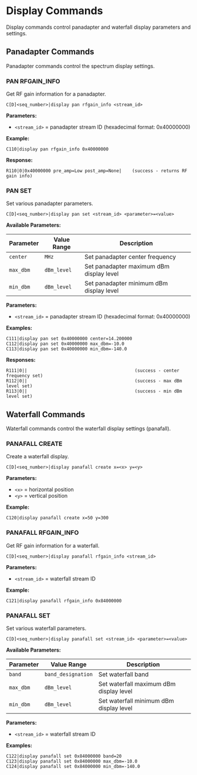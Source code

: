 # Display Commands

Display commands control panadapter and waterfall display parameters and settings.

## Panadapter Commands

Panadapter commands control the spectrum display settings.

### PAN RFGAIN_INFO

Get RF gain information for a panadapter.

```
C[D]<seq_number>|display pan rfgain_info <stream_id>
```

**Parameters:**
- `<stream_id>` = panadapter stream ID (hexadecimal format: 0x40000000)

**Example:**
```
C110|display pan rfgain_info 0x40000000
```

**Response:**
```
R110|0|0x40000000 pre_amp=Low post_amp=None|    (success - returns RF gain info)
```

### PAN SET

Set various panadapter parameters.

```
C[D]<seq_number>|display pan set <stream_id> <parameter>=<value>
```

**Available Parameters:**

| Parameter | Value Range | Description |
|-----------|-------------|-------------|
| `center` | `MHz` | Set panadapter center frequency |
| `max_dbm` | `dBm_level` | Set panadapter maximum dBm display level |
| `min_dbm` | `dBm_level` | Set panadapter minimum dBm display level |

**Parameters:**
- `<stream_id>` = panadapter stream ID (hexadecimal format: 0x40000000)

**Examples:**
```
C111|display pan set 0x40000000 center=14.200000
C112|display pan set 0x40000000 max_dbm=-10.0
C113|display pan set 0x40000000 min_dbm=-140.0
```

**Responses:**
```
R111|0||                                         (success - center frequency set)
R112|0||                                         (success - max dBm level set)
R113|0||                                         (success - min dBm level set)
```

## Waterfall Commands

Waterfall commands control the waterfall display settings (panafall).

### PANAFALL CREATE

Create a waterfall display.

```
C[D]<seq_number>|display panafall create x=<x> y=<y>
```

**Parameters:**
- `<x>` = horizontal position
- `<y>` = vertical position

**Example:**
```
C120|display panafall create x=50 y=300
```

### PANAFALL RFGAIN_INFO

Get RF gain information for a waterfall.

```
C[D]<seq_number>|display panafall rfgain_info <stream_id>
```

**Parameters:**
- `<stream_id>` = waterfall stream ID

**Example:**
```
C121|display panafall rfgain_info 0x84000000
```

### PANAFALL SET

Set various waterfall parameters.

```
C[D]<seq_number>|display panafall set <stream_id> <parameter>=<value>
```

**Available Parameters:**

| Parameter | Value Range | Description |
|-----------|-------------|-------------|
| `band` | `band_designation` | Set waterfall band |
| `max_dbm` | `dBm_level` | Set waterfall maximum dBm display level |
| `min_dbm` | `dBm_level` | Set waterfall minimum dBm display level |

**Parameters:**
- `<stream_id>` = waterfall stream ID

**Examples:**
```
C122|display panafall set 0x84000000 band=20
C123|display panafall set 0x84000000 max_dbm=-10.0
C124|display panafall set 0x84000000 min_dbm=-140.0
```